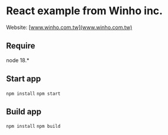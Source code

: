 # React example from Winho inc.

Website: [www.winho.com.tw](www.winho.com.tw)

## Require
node 18.*
## Start app
`npm install`
`npm start`
## Build app
`npm install`
`npm build`